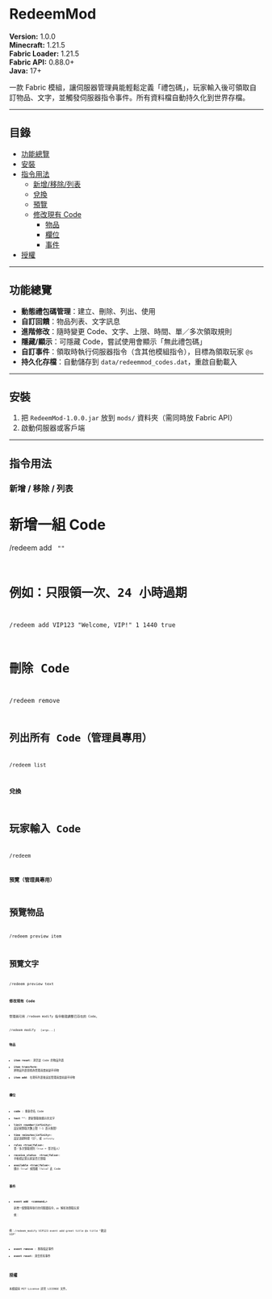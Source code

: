 # RedeemMod

**Version:** 1.0.0  
**Minecraft:** 1.21.5  
**Fabric Loader:** 1.21.5  
**Fabric API:** 0.88.0+  
**Java:** 17+

一款 Fabric 模組，讓伺服器管理員能輕鬆定義「禮包碼」，玩家輸入後可領取自訂物品、文字，並觸發伺服器指令事件。所有資料檔自動持久化到世界存檔。

---

## 目錄

- [功能總覽](#功能總覽)  
- [安裝](#安裝)  
- [指令用法](#指令用法)  
  - [新增/移除/列表](#新增移除列表)  
  - [兌換](#兌換)  
  - [預覽](#預覽)  
  - [修改現有 Code](#修改現有-code)  
    - [物品](#物品)  
    - [欄位](#欄位)  
    - [事件](#事件)  
- [授權](#授權)  

---

## 功能總覽

- **動態禮包碼管理**：建立、刪除、列出、使用  
- **自訂回饋**：物品列表、文字訊息  
- **進階修改**：隨時變更 Code、文字、上限、時間、單／多次領取規則  
- **隱藏/顯示**：可隱藏 Code，嘗試使用會顯示「無此禮包碼」  
- **自訂事件**：領取時執行伺服器指令（含其他模組指令），目標為領取玩家 `@s`  
- **持久化存檔**：自動儲存到 `data/redeemmod_codes.dat`，重啟自動載入  

---

## 安裝

1. 把 `RedeemMod-1.0.0.jar` 放到 `mods/` 資料夾（需同時放 Fabric API）  
2. 啟動伺服器或客戶端  

---

## 指令用法

### 新增 / 移除 / 列表

# 新增一組 Code
/redeem add <code> "<message>" <limit> <time> <singleUse>
# 例如：只限領一次、24 小時過期
/redeem add VIP123 "Welcome, VIP!" 1 1440 true

# 刪除 Code
/redeem remove <code>

# 列出所有 Code（管理員專用）
/redeem list

### 兌換
# 玩家輸入 Code
/redeem <code>

### 預覽（管理員專用）
# 預覽物品
/redeem preview item <code>

# 預覽文字
/redeem preview text <code>

### 修改現有 Code
管理員可用 /redeem modify 指令動態調整已存在的 Code。

/redeem modify <code> <field> [args...]
### 物品
- **item reset**: 清空該 Code 的物品列表  
- **item transform**: 將物品列表替換為管理員當前副手持物  
- **item add**: 在現有列表後追加管理員當前副手持物  

### 欄位
- **code <newCode>**: 重新命名 Code  
- **text "<newMessage>"**: 更新領取後顯示的文字  
- **limit <number\|infinity>**: 設定總領取次數上限（-1 表示無限）  
- **time <minutes\|infinity>**: 設定過期時間（分），或 `infinity`  
- **rules <true\|false>**: 單／多次領取規則（`true` = 單次每人）  
- **receive_status <playerUUID> <true\|false>**: 手動標記某玩家是否已領取  
- **available <true\|false>**: 顯示（`true`）或隱藏（`false`）此 Code  

### 事件
- **event add <eventName> <command…>**  
  新增一個領取時執行的伺服器指令，`@s` 解析為領取玩家  
  例：  

例：/redeem_modify VIP123 event add greet title @s title "歡迎 VIP"

- **event remove <eventName>**: 移除指定事件  
- **event reset**: 清空所有事件  

## 授權
本模組採 MIT License
詳見 LICENSE 文件。